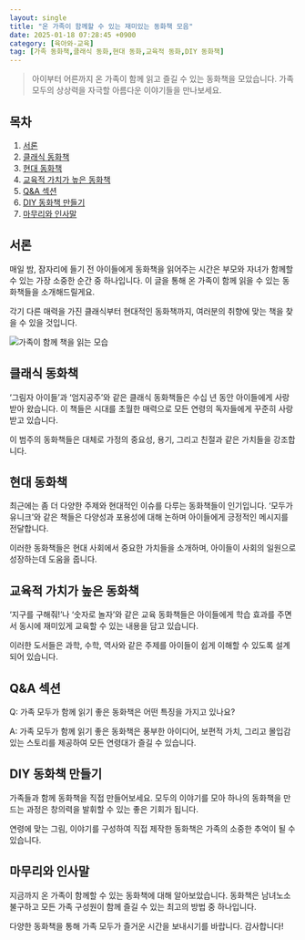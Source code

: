 ```yaml
---
layout: single
title: "온 가족이 함께할 수 있는 재미있는 동화책 모음"
date: 2025-01-18 07:28:45 +0900
category: [육아와-교육]
tag: [가족 동화책,클래식 동화,현대 동화,교육적 동화,DIY 동화책]
---
```

  
> 아이부터 어른까지 온 가족이 함께 읽고 즐길 수 있는 동화책을 모았습니다. 가족 모두의 상상력을 자극할 아름다운 이야기들을 만나보세요.

## 목차
1. [서론](#서론)
2. [클래식 동화책](#클래식-동화책)
3. [현대 동화책](#현대-동화책)
4. [교육적 가치가 높은 동화책](#교육적-가치가-높은-동화책)
5. [Q&A 섹션](#qa-섹션)
6. [DIY 동화책 만들기](#diy-동화책-만들기)
7. [마무리와 인사말](#마무리와-인사말)

## 서론

매일 밤, 잠자리에 들기 전 아이들에게 동화책을 읽어주는 시간은 부모와 자녀가 함께할 수 있는 가장 소중한 순간 중 하나입니다. 이 글을 통해 온 가족이 함께 읽을 수 있는 동화책들을 소개해드릴게요.


각기 다른 매력을 가진 클래식부터 현대적인 동화책까지, 여러분의 취향에 맞는 책을 찾을 수 있을 것입니다.


![가족이 함께 책을 읽는 모습](https://i.ibb.co/4Y9CWCY/png-skoid-d505667d-d6c1-4a0a-bac7-5c84a87759f8-sktid-a48cca56-e6da-484e-a814-9c849652bcb3-skt-2025-0.png)



## 클래식 동화책

‘그림자 아이들’과 ‘엄지공주’와 같은 클래식 동화책들은 수십 년 동안 아이들에게 사랑 받아 왔습니다. 이 책들은 시대를 초월한 매력으로 모든 연령의 독자들에게 꾸준히 사랑받고 있습니다.


이 범주의 동화책들은 대체로 가정의 중요성, 용기, 그리고 친절과 같은 가치들을 강조합니다.



## 현대 동화책

최근에는 좀 더 다양한 주제와 현대적인 이슈를 다루는 동화책들이 인기입니다. ‘모두가 유니크’와 같은 책들은 다양성과 포용성에 대해 논하며 아이들에게 긍정적인 메시지를 전달합니다.


이러한 동화책들은 현대 사회에서 중요한 가치들을 소개하며, 아이들이 사회의 일원으로 성장하는데 도움을 줍니다.



## 교육적 가치가 높은 동화책

‘지구를 구해줘!’나 ‘숫자로 놀자’와 같은 교육 동화책들은 아이들에게 학습 효과를 주면서 동시에 재미있게 교육할 수 있는 내용을 담고 있습니다.


이러한 도서들은 과학, 수학, 역사와 같은 주제를 아이들이 쉽게 이해할 수 있도록 설계되어 있습니다.



## Q&A 섹션

Q: 가족 모두가 함께 읽기 좋은 동화책은 어떤 특징을 가지고 있나요?


A: 가족 모두가 함께 읽기 좋은 동화책은 풍부한 아이디어, 보편적 가치, 그리고 몰입감 있는 스토리를 제공하여 모든 연령대가 즐길 수 있습니다.



## DIY 동화책 만들기

가족들과 함께 동화책을 직접 만들어보세요. 모두의 이야기를 모아 하나의 동화책을 만드는 과정은 창의력을 발휘할 수 있는 좋은 기회가 됩니다.


연령에 맞는 그림, 이야기를 구성하여 직접 제작한 동화책은 가족의 소중한 추억이 될 수 있습니다.



## 마무리와 인사말

지금까지 온 가족이 함께할 수 있는 동화책에 대해 알아보았습니다. 동화책은 남녀노소 불구하고 모든 가족 구성원이 함께 즐길 수 있는 최고의 방법 중 하나입니다.


다양한 동화책을 통해 가족 모두가 즐거운 시간을 보내시기를 바랍니다. 감사합니다!

